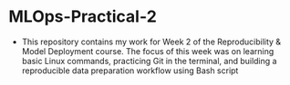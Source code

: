 # MLOps-Practical-2
- This repository contains my work for Week 2 of the Reproducibility & Model Deployment course.
The focus of this week was on learning basic Linux commands, practicing Git in the terminal, and building a reproducible data preparation workflow using Bash script